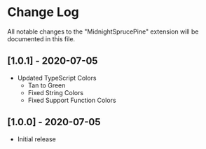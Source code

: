 # Change Log

All notable changes to the "MidnightSprucePine" extension will be documented in this file.

<!-- ## [Unreleased] -->

## [1.0.1] - 2020-07-05
- Updated TypeScript Colors
    - Tan to Green
    - Fixed String Colors
    - Fixed Support Function Colors

## [1.0.0] - 2020-07-05
- Initial release
